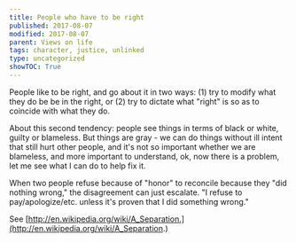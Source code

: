 ```yaml
---
title: People who have to be right
published: 2017-08-07
modified: 2017-08-07
parent: Views on life
tags: character, justice, unlinked
type: uncategorized
showTOC: True
---
```




People like to be right, and go about it in two ways: (1) try to modify what they do be be in the right, or (2) try to dictate what "right" is so as to coincide with what they do. 

About this second tendency: people see things in terms of black or white, guilty or blameless. But things are gray - we can do things without ill intent that still hurt other people, and it's not so important whether we are blameless, and more important to understand, ok, now there is a problem, let me see what I can do to help fix it.

When two people refuse because of "honor" to reconcile because they "did nothing wrong," the disagreement can just escalate. "I refuse to pay/apologize/etc. unless it's proven that I did something wrong."

See [http://en.wikipedia.org/wiki/A_Separation.](http://en.wikipedia.org/wiki/A_Separation.)


